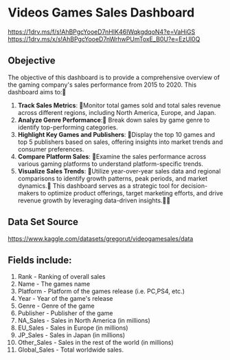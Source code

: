 # Videos Games Sales Dashboard 
https://1drv.ms/f/s!AhBPgcYooeD7nHIK46IWqkgdqoN4?e=VaHiGS
https://1drv.ms/x/s!AhBPgcYooeD7nWrhwPUmToxE_B0U?e=EzUl0Q

## Obejective

The objective of this dashboard is to provide a comprehensive overview of the gaming company's sales performance from 2015 to 2020. This dashboard aims to:
1. **Track Sales Metrics**: Monitor total games sold and total sales revenue across different regions, including North America, Europe, and Japan.
2. **Analyze Genre Performance**: Break down sales by game genre to identify top-performing categories.
3. **Highlight Key Games and Publishers**: Display the top 10 games and top 5 publishers based on sales, offering insights into market trends and consumer preferences.
4. **Compare Platform Sales**: Examine the sales performance across various gaming platforms to understand platform-specific trends.
5. **Visualize Sales Trends**: Utilize year-over-year sales data and regional comparisons to identify growth patterns, peak periods, and market dynamics.
This dashboard serves as a strategic tool for decision-makers to optimize product offerings, target marketing efforts, and drive revenue growth by leveraging data-driven insights.


## Data Set Source 
https://www.kaggle.com/datasets/gregorut/videogamesales/data

## Fields include: 
1. Rank - Ranking of overall sales
2. Name - The games name
3. Platform - Platform of the games release (i.e. PC,PS4, etc.)
4. Year - Year of the game's release
5. Genre - Genre of the game
6. Publisher - Publisher of the game
7. NA_Sales - Sales in North America (in millions)
8. EU_Sales - Sales in Europe (in millions)
9. JP_Sales - Sales in Japan (in millions)
10. Other_Sales - Sales in the rest of the world (in millions)
11. Global_Sales - Total worldwide sales.
